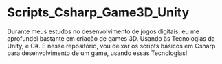 # Scripts_Csharp_Game3D_Unity
Durante meus estudos no desenvolvimento de jogos digitais, eu me aprofundei bastante em criação de games 3D. Usando às Tecnologias da Unity, e C#. E nesse repositório, vou deixar os scripts básicos em Csharp para desenvolvimento de um game, usando essas Tecnologias!
